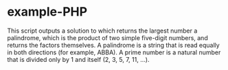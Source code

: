 # example-PHP
This script outputs a solution to which returns the largest number a palindrome,
which is the product of two simple five-digit numbers,
and returns the factors themselves.
A palindrome is a string that is read equally in both directions (for example, ABBA).
A prime number is a natural number that is divided only by 1 and itself (2, 3, 5, 7, 11, ...).

